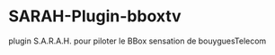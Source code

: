 SARAH-Plugin-bboxtv
===================

plugin S.A.R.A.H. pour piloter le BBox sensation de bouyguesTelecom
